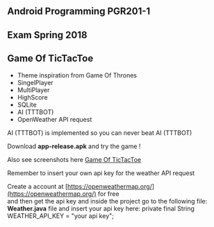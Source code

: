 ## Android Programming PGR201-1

## Exam Spring 2018

## Game Of TicTacToe

* Theme inspiration from Game Of Thrones
* SingelPlayer
* MultiPlayer
* HighScore
* SQLite
* AI (TTTBOT)
* OpenWeather API request

AI (TTTBOT) is implemented so you can never beat AI (TTTBOT)

Download **app-release.apk** and try the game !

Also see screenshots here [Game Of TicTacToe](https://firebasestorage.googleapis.com/v0/b/schoolprojectvideoes.appspot.com/o/GameOfTicTacToe.pdf?alt=media&token=4821ee4d-dd98-469b-8e15-8c2c7f14ce20)

Remember to insert your own api key for the weather API request

Create a account at [https://openweathermap.org/](https://openweathermap.org/) for free</br>
and then get the api key and inside the project go to the following file:</br>
**Weather.java** file and insert your api key here: private final String WEATHER_API_KEY = "your api key";